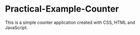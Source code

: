 # Practical-Example-Counter
This is a simple counter application created with CSS, HTML and JavaScript.
